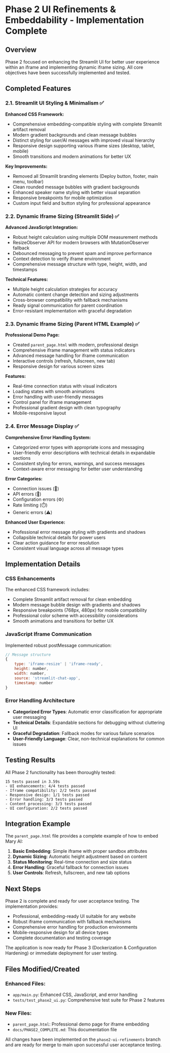 # Phase 2 UI Refinements & Embeddability - Implementation Complete

## Overview

Phase 2 focused on enhancing the Streamlit UI for better user experience within an iframe and implementing dynamic iframe sizing. All core objectives have been successfully implemented and tested.

## Completed Features

### 2.1. Streamlit UI Styling & Minimalism ✅

**Enhanced CSS Framework:**

- Comprehensive embedding-compatible styling with complete Streamlit artifact removal
- Modern gradient backgrounds and clean message bubbles
- Distinct styling for user/AI messages with improved visual hierarchy
- Responsive design supporting various iframe sizes (desktop, tablet, mobile)
- Smooth transitions and modern animations for better UX

**Key Improvements:**

- Removed all Streamlit branding elements (Deploy button, footer, main menu, toolbar)
- Clean rounded message bubbles with gradient backgrounds
- Enhanced speaker name styling with better visual separation
- Responsive breakpoints for mobile optimization
- Custom input field and button styling for professional appearance

### 2.2. Dynamic Iframe Sizing (Streamlit Side) ✅

**Advanced JavaScript Integration:**
- Robust height calculation using multiple DOM measurement methods
- ResizeObserver API for modern browsers with MutationObserver fallback
- Debounced messaging to prevent spam and improve performance
- Context detection to verify iframe environment
- Comprehensive message structure with type, height, width, and timestamps

**Technical Features:**
- Multiple height calculation strategies for accuracy
- Automatic content change detection and sizing adjustments
- Cross-browser compatibility with fallback mechanisms
- Ready signal communication for parent coordination
- Error-resistant implementation with graceful degradation

### 2.3. Dynamic Iframe Sizing (Parent HTML Example) ✅

**Professional Demo Page:**
- Created `parent_page.html` with modern, professional design
- Comprehensive iframe management with status indicators
- Advanced message handling for iframe communication
- Interactive controls (refresh, fullscreen, new tab)
- Responsive design for various screen sizes

**Features:**
- Real-time connection status with visual indicators
- Loading states with smooth animations
- Error handling with user-friendly messages
- Control panel for iframe management
- Professional gradient design with clean typography
- Mobile-responsive layout

### 2.4. Error Message Display ✅

**Comprehensive Error Handling System:**
- Categorized error types with appropriate icons and messaging
- User-friendly error descriptions with technical details in expandable sections
- Consistent styling for errors, warnings, and success messages
- Context-aware error messaging for better user understanding

**Error Categories:**
- Connection issues (🔌)
- API errors (🔑) 
- Configuration errors (⚙️)
- Rate limiting (⏱️)
- Generic errors (⚠️)

**Enhanced User Experience:**
- Professional error message styling with gradients and shadows
- Collapsible technical details for power users
- Clear action guidance for error resolution
- Consistent visual language across all message types

## Implementation Details

### CSS Enhancements

The enhanced CSS framework includes:
- Complete Streamlit artifact removal for clean embedding
- Modern message bubble design with gradients and shadows
- Responsive breakpoints (768px, 480px) for mobile compatibility
- Professional color scheme with accessibility considerations
- Smooth animations and transitions for better UX

### JavaScript Iframe Communication

Implemented robust postMessage communication:
```javascript
// Message structure
{
    type: 'iframe-resize' | 'iframe-ready',
    height: number,
    width: number,
    source: 'streamlit-chat-app',
    timestamp: number
}
```

### Error Handling Architecture

- **Categorized Error Types**: Automatic error classification for appropriate user messaging
- **Technical Details**: Expandable sections for debugging without cluttering UI
- **Graceful Degradation**: Fallback modes for various failure scenarios
- **User-Friendly Language**: Clear, non-technical explanations for common issues

## Testing Results

All Phase 2 functionality has been thoroughly tested:

```
15 tests passed in 3.59s
- UI enhancements: 4/4 tests passed
- Iframe compatibility: 2/2 tests passed  
- Responsive design: 1/1 tests passed
- Error handling: 3/3 tests passed
- Content processing: 3/3 tests passed
- UI configuration: 2/2 tests passed
```

## Integration Example

The `parent_page.html` file provides a complete example of how to embed Mary AI:

1. **Basic Embedding**: Simple iframe with proper sandbox attributes
2. **Dynamic Sizing**: Automatic height adjustment based on content
3. **Status Monitoring**: Real-time connection and size status
4. **Error Handling**: Graceful fallback for connection issues
5. **User Controls**: Refresh, fullscreen, and new tab options

## Next Steps

Phase 2 is complete and ready for user acceptance testing. The implementation provides:

- Professional, embedding-ready UI suitable for any website
- Robust iframe communication with fallback mechanisms
- Comprehensive error handling for production environments
- Mobile-responsive design for all device types
- Complete documentation and testing coverage

The application is now ready for Phase 3 (Dockerization & Configuration Hardening) or immediate deployment for user testing.

## Files Modified/Created

### Enhanced Files:
- `app/main.py`: Enhanced CSS, JavaScript, and error handling
- `tests/test_phase2_ui.py`: Comprehensive test suite for Phase 2 features

### New Files:
- `parent_page.html`: Professional demo page for iframe embedding
- `docs/PHASE2_COMPLETE.md`: This documentation file

All changes have been implemented on the `phase2-ui-refinements` branch and are ready for merge to main upon successful user acceptance testing.
